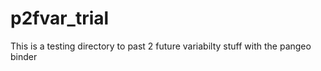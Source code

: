 # p2fvar_trial
This is a testing directory to past 2 future variabilty stuff with the pangeo binder
